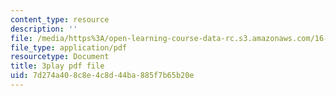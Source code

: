 ```yaml
---
content_type: resource
description: ''
file: /media/https%3A/open-learning-course-data-rc.s3.amazonaws.com/16-885j-aircraft-systems-engineering-fall-2005/7d274a408c8e4c8d44ba885f7b65b20e_xJ2H06sseLM.pdf
file_type: application/pdf
resourcetype: Document
title: 3play pdf file
uid: 7d274a40-8c8e-4c8d-44ba-885f7b65b20e
---
```

